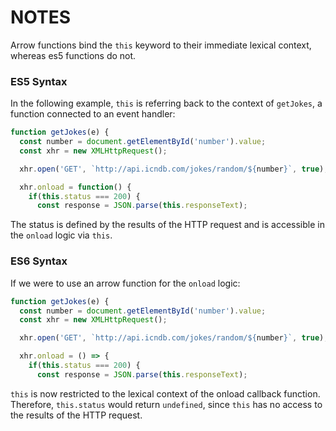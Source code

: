 # NOTES

Arrow functions bind the `this` keyword to their immediate lexical context, whereas es5 functions do not.

### ES5 Syntax

In the following example, `this` is referring back to the context of `getJokes`, a function connected to an event handler:

``` javascript
function getJokes(e) {
  const number = document.getElementById('number').value;
  const xhr = new XMLHttpRequest();

  xhr.open('GET', `http://api.icndb.com/jokes/random/${number}`, true);

  xhr.onload = function() {
    if(this.status === 200) {
      const response = JSON.parse(this.responseText);
```
The status is defined by the results of the HTTP request and is accessible in the `onload` logic via `this`.

### ES6 Syntax

If we were to use an arrow function for the `onload` logic:

``` javascript
function getJokes(e) {
  const number = document.getElementById('number').value;
  const xhr = new XMLHttpRequest();

  xhr.open('GET', `http://api.icndb.com/jokes/random/${number}`, true);

  xhr.onload = () => {
    if(this.status === 200) {
      const response = JSON.parse(this.responseText);
```
`this` is now restricted to the lexical context of the onload callback function. Therefore, `this.status` would return `undefined`, since `this` has no access to the results of the HTTP request.